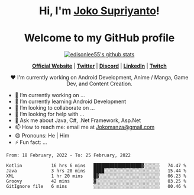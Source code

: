 <h1 align="center">Hi, I'm <a href="https://www.google.com">Joko Supriyanto</a>!</h1>
<h1 align="center">Welcome to my GitHub profile</h1>

<p align="center">
  <a href="https://github.com/jokomanza"><img src="https://github-readme-stats.vercel.app/api?username=jokomanza&hide_border=true&show_icons=true" alt="edisonlee55's github stats"></a>
</p>

<p align="center">
  <strong><a href="https://www.google.com">Official Website</a></strong> |
  <strong><a href="https://twitter.com/jokomanza">Twitter</a></strong> |
  <strong><a href="https://discord.gg/nYXzaUS">Discord</a></strong> |
  <strong><a href="https://www.linkedin.com/in/jokomanza">LinkedIn</a></strong> |
  <strong><a href="https://www.twitch.tv/jokomanza">Twitch</a></strong>
</p>

<p align="center">❤ I'm currently working on Android Development, Anime / Manga, Game Dev, and Content Creation.</p>

- 🔭 I’m currently working on ...
- 🌱 I’m currently learning Android Development
- 👯 I’m looking to collaborate on ...
- 🤔 I’m looking for help with ...
- 💬 Ask me about Java, C#, .Net Framework, Asp.Net
- 📫 How to reach me: email me at Jokomanza@gmail.com
- 😄 Pronouns: He | Him
- ⚡ Fun fact: ...

<!--START_SECTION:waka-->
```text
From: 18 February, 2022 - To: 25 February, 2022

Kotlin           16 hrs 6 mins   ██████████████████▓░░░░░░   74.47 % 
Java             3 hrs 20 mins   ████░░░░░░░░░░░░░░░░░░░░░   15.44 % 
XML              1 hr 20 mins    █▓░░░░░░░░░░░░░░░░░░░░░░░   06.23 % 
Groovy           42 mins         ▓░░░░░░░░░░░░░░░░░░░░░░░░   03.25 % 
GitIgnore file   6 mins          ░░░░░░░░░░░░░░░░░░░░░░░░░   00.46 % 
```
<!--END_SECTION:waka-->
